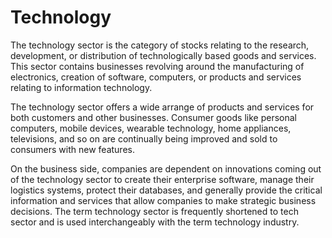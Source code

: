 # Technology
The technology sector is the category of stocks relating to the research, development, or distribution of technologically based goods and services. This sector contains businesses revolving around the manufacturing of electronics, creation of software, computers, or products and services relating to information technology.

The technology sector offers a wide arrange of products and services for both customers and other businesses. Consumer goods like personal computers, mobile devices, wearable technology, home appliances, televisions, and so on are continually being improved and sold to consumers with new features.

On the business side, companies are dependent on innovations coming out of the technology sector to create their enterprise software, manage their logistics systems, protect their databases, and generally provide the critical information and services that allow companies to make strategic business decisions. The term technology sector is frequently shortened to tech sector and is used interchangeably with the term technology industry.
